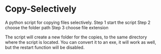 # Copy-Selectively
A python script for copying files selectively.
Step 1 start the script
Step 2 choose the folder path
Step 3 choose file extension

The script will create a new folder for the copies, to the same directory where the script is located. You can convert it to an exe, it will work as well, but the restart function will be disabled.
